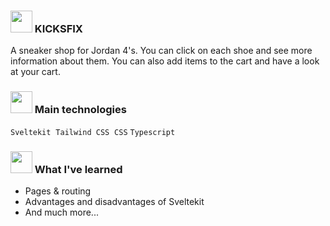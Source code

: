 ### <img src="https://emojipedia-us.s3.amazonaws.com/source/microsoft-teams/337/hot-face_1f975.png" width="35px" /> KICKSFIX
A sneaker shop for Jordan 4's. You can click on each shoe and see more information about them. You can also add items to the cart and have a look at your cart.

###  <img src="https://em-content.zobj.net/source/microsoft-teams/337/gear_2699-fe0f.png" width="35px" /> Main technologies
`Sveltekit` &nbsp;`Tailwind CSS` &nbsp;`CSS`  `Typescript` 

### <img src="https://em-content.zobj.net/source/microsoft-teams/337/writing-hand_270d-fe0f.png" width="35px" />  What I've learned 

- Pages & routing 
- Advantages and disadvantages of Sveltekit
- And much more...
 



